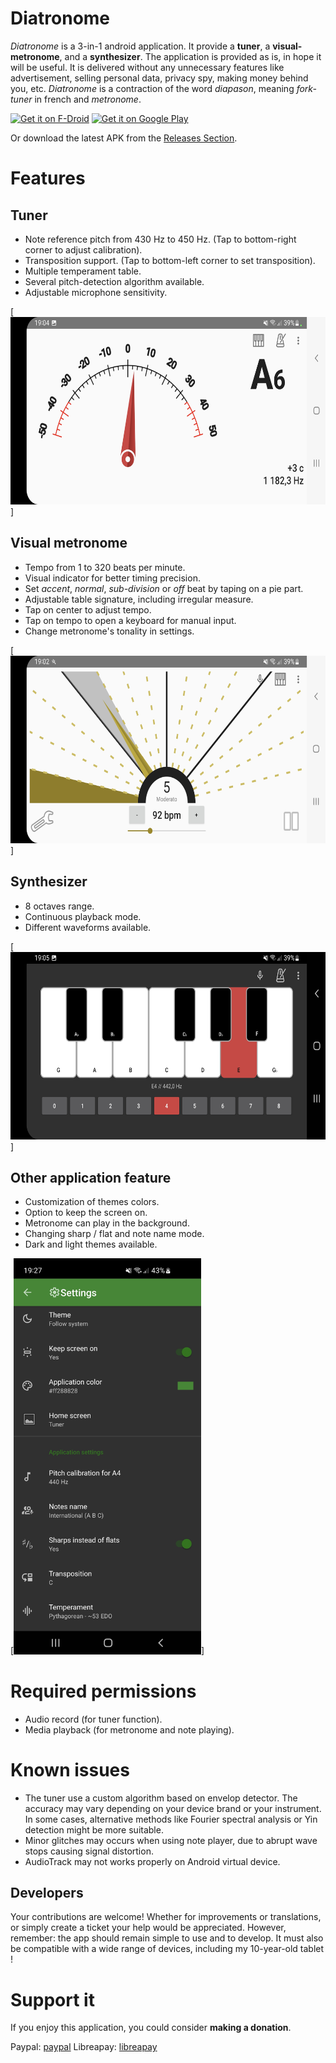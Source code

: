 # Diatronome
*Diatronome* is a 3-in-1 android application. It provide a **tuner**, a **visual-metronome**, and a **synthesizer**.
The application is provided as is, in hope it will be useful.
It is delivered without any unnecessary features like advertisement, selling personal data, privacy spy, making money behind you, etc.
*Diatronome* is a contraction of the word *diapason*, meaning *fork-tuner* in french and *metronome*.

[<img src="https://fdroid.gitlab.io/artwork/badge/get-it-on.png"
alt="Get it on F-Droid"
height="80">](https://f-droid.org/packages/org.kalinisa.diatronome/)
[<img src="https://play.google.com/intl/en_us/badges/images/generic/en-play-badge.png"
alt="Get it on Google Play"
height="80">](https://play.google.com/store/apps/details?id=org.kalinisa.diatronome)

Or download the latest APK from the [Releases Section](https://github.com/grizzlyfute/Diatronome/releases/latest).

# Features
## Tuner
* Note reference pitch from 430 Hz to 450 Hz. (Tap to bottom-right corner to adjust calibration).
* Transposition support. (Tap to bottom-left corner to set transposition).
* Multiple temperament table.
* Several pitch-detection algorithm available.
* Adjustable microphone sensitivity.

[<img src="/metadata/en-US/images/phoneScreenshots/land_sc2.jpg"
alt=""
height="300">]

## Visual metronome
* Tempo from 1 to 320 beats per minute.
* Visual indicator for better timing precision.
* Set *accent*, *normal*, *sub-division* or *off* beat by taping on a pie part.
* Adjustable table signature, including irregular measure.
* Tap on center to adjust tempo.
* Tap on tempo to open a keyboard for manual input.
* Change metronome's tonality in settings.

[<img src="/metadata/en-US/images/phoneScreenshots/land_sc1.jpg"
alt=""
height="300">]

## Synthesizer
* 8 octaves range.
* Continuous playback mode.
* Different waveforms available.

[<img src="/metadata/en-US/images/phoneScreenshots/land_sc3.jpg"
alt=""
height="300">]

## Other application feature
* Customization of themes colors.
* Option to keep the screen on.
* Metronome can play in the background.
* Changing sharp / flat and note name mode.
* Dark and light themes available.


[<img src="/metadata/en-US/images/phoneScreenshots/port_sc5.jpg"
alt=""
width="300">]

# Required permissions
* Audio record (for tuner function).
* Media playback (for metronome and note playing).

# Known issues
* The tuner use a custom algorithm based on envelop detector. The accuracy may vary depending on your device brand or your instrument. In some cases, alternative methods like Fourier spectral analysis or Yin detection might be more suitable.
* Minor glitches may occurs when using note player, due to abrupt wave stops causing signal distortion.
* AudioTrack may not works properly on Android virtual device.

## Developers
Your contributions are welcome! Whether for improvements or translations, or simply create a ticket your help would be appreciated.
However, remember: the app should remain simple to use and to develop. It must also be compatible with a wide range of devices, including my 10-year-old tablet !

# Support it
If you enjoy this application, you could consider **making a donation**.

Paypal: [paypal](https://www.paypal.com/donate/?hosted_button_id=SJJNG9XBY59W4)
Libreapay: [libreapay](https://en.liberapay.com/grizzlyfute)

